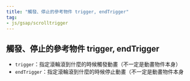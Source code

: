 ```yaml
---
title: "觸發、停止的參考物件 trigger, endTrigger"
tag: 
- js/gsap/scrolltrigger
---
```


##  觸發、停止的參考物件 trigger, endTrigger
- `trigger`：指定滾輪滾到什麼的時候觸發動畫（不一定是動畫物件本身）
- `endTrigger`：指定滾輪滾到什麼的時候停止動畫（不一定是動畫物件本身